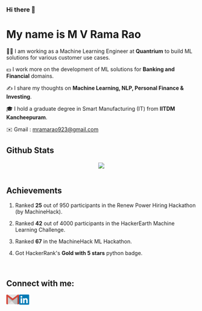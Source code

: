 ### Hi there 👋  

# My name is M V Rama Rao

🧑‍💼 I am working as a Machine Learning Engineer at **Quantrium** to build ML solutions for various customer use cases.

💵 I work more on the development of ML solutions for **Banking and Financial** domains.

✍️ I share my thoughts on **Machine Learning, NLP, Personal Finance & Investing**.

🎓 I hold a graduate degree in Smart Manufacturing (IT) from **IITDM Kancheepuram**.

✉️ Gmail : mramarao923@gmail.com


## Github Stats

<div align="center"><img src="https://github-readme-stats.vercel.app/api?username=mvram123&show_icons=true&count_private=true" align="center" /></div>  

<br/>  

## Achievements

1. Ranked **25** out of 950 participants in the Renew Power Hiring Hackathon (by MachineHack).

2. Ranked **42** out of 4000 participants in the HackerEarth Machine Learning Challenge.

3. Ranked **67** in the MachineHack ML Hackathon.

4. Got HackerRank's **Gold with 5 stars** python badge.

<br />

## Connect with me:

[<img align="left" alt="Vocal Media" height="26px"  src="https://github.com/mvram123/mvram123/blob/main/Logos/gmail.png" />][Gmail]
[<img align="left" alt="LinkedIn" width="30px" src="https://github.com/mvram123/mvram123/blob/main/Logos/linkedin.png" />][Linkedin]

[Gmail]: mramarao923@gmail.com
[Linkedin]: https://www.linkedin.com/in/ramarao-mv

<br />

